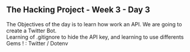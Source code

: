 ## The Hacking Project - Week 3 - Day 3  

The Objectives of the day is to learn how work an API. We are going to create a Twitter Bot.  
Learning of .gitignore to hide the API key, and learning to use differents Gems ! : Twitter / Dotenv

